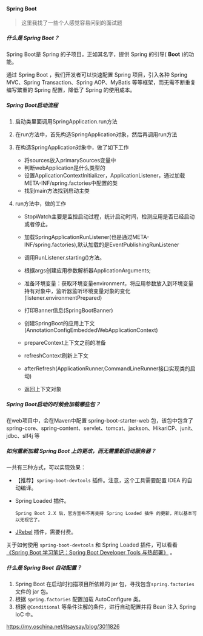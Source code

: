 #### Spring Boot

> 这里我找了一些个人感觉容易问到的面试题

##### 什么是 Spring Boot？

Spring Boot是 Spring 的子项目，正如其名字，提供 Spring 的引导( **Boot** )的功能。

通过 Spring Boot ，我们开发者可以快速配置 Spring 项目，引入各种 Spring MVC、Spring Transaction、Spring AOP、MyBatis 等等框架，而无需不断重复编写繁重的 Spring 配置，降低了 Spring 的使用成本。



##### Spring Boot启动流程

1. 启动类里面调用SpringApplication.run方法
2. 在run方法中，首先构造SpringApplication对象，然后再调用run方法
3. 在构造SpringApplication对象中，做了如下工作
    - 将sources放入primarySources变量中
    - 判断webApplication是什么类型的
    - 设置ApplicationContextInitializer，ApplicationListener，通过加载META-INF/spring.factories中配置的类
    - 找到main方法找到启动主类

4. run方法中，做的工作

    - StopWatch主要是监控启动过程，统计启动时间，检测应用是否已经启动或者停止。

    - 加载SpringApplicationRunListener(也是通过META-INF/spring.factories),默认加载的是EventPublishingRunListener

    -  调用RunListener.starting()方法。

    -  根据args创建应用参数解析器ApplicationArguments;

    - 准备环境变量：获取环境变量environment，将应用参数放入到环境变量持有对象中，监听器监听环境变量对象的变化(listener.environmentPrepared)

    - 打印Banner信息(SpringBootBanner)

    - 创建SpringBoot的应用上下文(AnnotationConfigEmbeddedWebApplicationContext)

    - prepareContext上下文之前的准备

    - refreshContext刷新上下文

    - afterRefresh(ApplicationRunner,CommandLineRunner接口实现类的启动)

    - 返回上下文对象

      

##### Spring Boot启动的时候会加载哪些包？

在web项目中，会在Maven中配置 spring-boot-starter-web 包，该包中包含了spring-core、spring-content、servlet、tomcat、jackson、HikariCP、junit、jdbc、slf4j 等



##### 如何重新加载 Spring Boot 上的更改，而无需重新启动服务器？

一共有三种方式，可以实现效果：

- 【推荐】`spring-boot-devtools` 插件。注意，这个工具需要配置 IDEA 的自动编译。

- Spring Loaded 插件。

    `Spring Boot 2.X 后，官方宣布不再支持 Spring Loaded 插件 的更新，所以基本可以无视它了。`

- [JRebel](https://www.jianshu.com/p/bab43eaa4e14) 插件，需要付费。

关于如何使用 `spring-boot-devtools` 和 Spring Loaded 插件，可以看看 [《Spring Boot 学习笔记：Spring Boot Developer Tools 与热部署》](https://segmentfault.com/a/1190000014488100) 。



##### 什么是 Spring Boot 自动配置？

1. Spring Boot 在启动时扫描项目所依赖的 jar 包，寻找包含`spring.factories` 文件的 jar 包。
2. 根据 `spring.factories` 配置加载 AutoConfigure 类。
3. 根据 `@Conditional` 等条件注解的条件，进行自动配置并将 Bean 注入 Spring IoC 中。

https://my.oschina.net/itsaysay/blog/3011826


